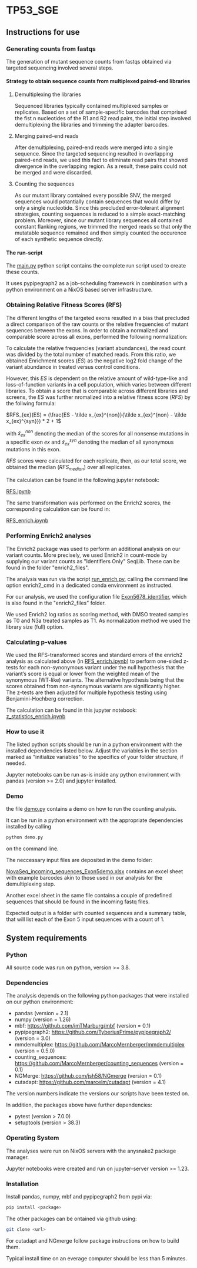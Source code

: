 # TP53_SGE



## Instructions for use


### Generating counts from fastqs

The generation of mutant sequence counts from fastqs obtained via targeted sequencing
involved several steps.


#### Strategy to obtain sequence counts from multiplexed paired-end libraries

1. Demultiplexing the libraries

   Sequenced libraries typically contained multiplexed samples or replicates.
   Based on a set of sample-specific barcodes that comprised the fist n nucleotides
   of the R1 and R2 read pairs, the initial step involved demultiplexing the libraries
   and trimming the adapter barcodes.
   
2. Merging paired-end reads

   After demultiplexing, paired-end reads were merged into a single sequence.
   Since the targeted sequencing resulted in overlapping paired-end reads, we
   used this fact to eliminate read pairs that showed divergence in the overlapping
   region. As a result, these pairs could not be merged and were discarded.

3. Counting the sequences

   As our mutant library contained every possible SNV, the merged sequences would potantially
   contain sequences that would differ by only a single nucleotide. Since this precluded
   error-tolerant alignment strategies, counting sequences is reduced to a simple
   exact-matching problem. Moreover, since our mutant library sequences all contained constant flanking regions,
   we trimmed the merged reads so that only the mutatable sequence remained and then simply counted the occurence
   of each synthetic sequence directly.


#### The run-script

   The [main.py](main.py) python script contains the complete run script used to create these counts.
   
   It uses pypipegraph2 as a job-scheduling framework in combination with a python environment 
   on a NixOS based server infrastructure.


### Obtaining Relative Fitness Scores (RFS)

The different lengths of the targeted exons resulted in a bias that precluded a direct
comparison of the raw counts or the relative frequencies of mutant sequences between the
exons. In order to obtain a normalized and comparable score across all exons, performed the following normalization:

To calculate the relative frequencies (variant abundances), the read count was divided by the total 
number of matched reads. From this ratio, we obtained Enrichment scores ($ES$) as the negative log2 fold change 
of the variant abundance in treated versus control conditions. 

However, this $ES$ is dependent on the relative amount of wild-type-like and loss-of-function variants in a cell population, which varies between different libraries. To obtain a score that is comparable across different libraries and
screens, the $ES$ was further nromalized into a relative fitness score ($RFS$) by the follwing formula:

$RFS_{ex}(ES) = (\frac{ES - \tilde x_{ex}^{non}}{\tilde x_{ex}^{non} - \tilde x_{ex}^{syn}}) * 2 + 1$

with $\tilde x_{ex}^{non}$ denoting the median of the scores
for all nonsense mutations in a specific exon $ex$ and $\tilde x_{ex}^{syn}$ denoting the median of all synonymous mutations
in this exon.

$RFS$ scores were calculated for each replicate, then, as our total score, we obtained the median ($RFS_{median}$) over
all replicates. 


The calculation can be found in the following jupyter notebook:

[RFS.ipynb](RFS.ipynb)
   
The same transformation was performed on the Enrich2 scores, the corresponding calculation can be found in:

[RFS_enrich.ipynb](RFS_enrich.ipynb)

### Performing Enrich2 analyses

The Enrich2 package was used to perform an additional analysis on our variant counts.
More precisely, we used Enrich2 in count-mode by supplying our variant counts as 
"Identifiers Only" SeqLib. These can be found in the folder "enrich2_files".

The analysis was run via the script [run_enrich.py](run_enrich.py), calling the command line option enrich2_cmd in a
dedicated conda environment as instructed.

For our analysis, we used the configuration file [Exon5678_identifier](enrich2_files/Exon5678_identifier), which is also found in the "enrich2_files" folder.

We used Enrich2 log ratios as scoring method, with DMSO treated samples as T0 and N3a treated samples as T1.
As normalization method we used the library size (full) option.


### Calculating p-values

We used the RFS-transformed scores and standard errors of the enrich2 analysis as calculated above (in [RFS_enrich.ipynb](RFS_enrich.ipynb)) to perform one-sided z-tests for each non-synonymous variant under the null hypothesis that the variant’s score is equal or lower from the weighted mean of the synonymous (WT-like) variants. The alternative hypothesis being that the scores obtained from non-synonymous variants are significantly higher. The z-tests are then adjusted for multiple hypothesis testing using Benjamini-Hochberg correction.

The calculation can be found in this jupyter notebook: [z_statistics_enrich.ipynb](z_statistics_enrich.ipynb)

### How to use it 

The listed python scripts should be run in a python environment with the 
installed dependencies listed below.
Adjust the variables in the section marked as "initialize variables"
to the specifics of your folder structure, if needed.

Jupyter notebooks can be run as-is inside any python environment with pandas 
(version >= 2.0) and jupyter installed.


### Demo

the file [demo.py](demo.py) contains a demo on how to run the counting analysis.

It can be run in a python environment with the appropriate dependencies installed by calling

```bash
python demo.py
```

on the command line.

The neccessary input files are deposited in the demo folder:

[NovaSeq_incoming_sequences_Exon5demo.xlsx](demo/NovaSeq_incoming_sequences_Exon5demo.xlsx) contains
an excel sheet with example barcodes akin to those used in our analysis for the demultiplexing step.

Another excel sheet in the same file contains a couple of predefined sequences that should be found in
the incoming fastq files.

Expected output is a folder with counted sequences and a summary table, that
will list each of the Exon 5 input sequences with a count of 1.


## System requirements

### Python

All source code was run on python, version >= 3.8.


### Dependencies

The analysis depends on the following python packages that were installed on our python environment:

- pandas (version = 2.1)
- numpy (version = 1.26)
- mbf: https://github.com/imTMarburg/mbf (version = 0.1)
- pypipegraph2: https://github.com/TyberiusPrime/pypipegraph2/ (version = 3.0)
- mmdemultiplex: https://github.com/MarcoMernberger/mmdemultiplex (version = 0.5.0)
- counting_sequences: https://github.com/MarcoMernberger/counting_sequences (version = 0.1)
- NGMerge: https://github.com/jsh58/NGmerge (version = 0.1)
- cutadapt: https://github.com/marcelm/cutadapt (version = 4.1)

The version numbers indicate the versions our scripts have been tested on.

In addition, the packages above have further dependencies:

- pytest (version > 7.0.0)
- setuptools (version > 38.3)


### Operating System

The analyses were run on NixOS servers with the anysnake2 package manager. 

Jupyter notebooks were created and run on jupyter-server version >= 1.23.



### Installation

Install pandas, numpy, mbf and pypipegraph2 from pypi via:

```bash
pip install <package>
```

The other packages can be ontained via github using:

```bash
git clone <url>
```

For cutadapt and NGmerge follow package instructions on how to build them.

Typical install time on an everage computer should be less than 5 minutes.
